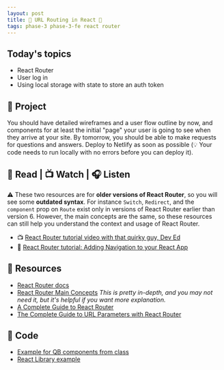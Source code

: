 ```yaml
---
layout: post
title: 🦊 URL Routing in React 🦊
tags: phase-3 phase-3-fe react router
---
```


## Today's topics

- React Router
- User log in
- Using local storage with state to store an auth token

## 🎯 Project

You should have detailed wireframes and a user flow outline by now, and components for at least the initial "page" your user is going to see when they arrive at your site. By tomorrow, you should be able to make requests for questions and answers. Deploy to Netlify as soon as possible (💡 Your code needs to run locally with no errors before you can deploy it).

## 📖 Read | 📺 Watch | 🎧 Listen

⚠️ These two resources are for **older versions of React Router**, so you will see some **outdated syntax**. For instance `Switch`, `Redirect`, and the `component` prop on `Route` exist only in versions of React Router earlier than version 6. However, the main concepts are the same, so these resources can still help you understand the context and usage of React Router.

- 📺 [React Router tutorial video with that quirky guy, Dev Ed](https://www.youtube.com/watch?v=Law7wfdg_ls)
- 📖 [React Router tutorial: Adding Navigation to your React App](https://faun.pub/react-router-tutorial-adding-navigation-to-your-react-app-8cd8d0dacc31)

## 🔖 Resources

- [React Router docs](https://reactrouter.com/docs/en/v6)
- [React Router Main Concepts](https://reactrouter.com/docs/en/v6/getting-started/concepts) _This is pretty in-depth, and you may not need it, but it's helpful if you want more explanation._
- [A Complete Guide to React Router](https://ui.dev/react-router-tutorial/)
- [The Complete Guide to URL Parameters with React Router](https://ui.dev/react-router-url-parameters/)


## 👾 Code

- [Example for QB components from class](https://github.com/Momentum-Team-12/example-react-library/blob/main/src/DemoApp.js)
- [React Library example](https://github.com/Momentum-Team-12/example-react-library)
